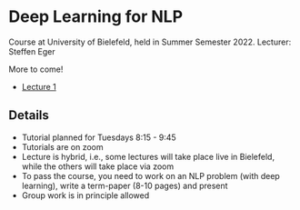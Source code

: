 # Deep Learning for NLP 

Course at University of Bielefeld, held in Summer Semester 2022. Lecturer: Steffen Eger

More to come!


- [Lecture 1](slides/01_kickoff_2022.pdf)


## Details

- Tutorial planned for Tuesdays 8:15 - 9:45
- Tutorials are on zoom
- Lecture is hybrid, i.e., some lectures will take place live in Bielefeld, while the others will take place via zoom
- To pass the course, you need to work on an NLP problem (with deep learning), write a term-paper (8-10 pages) and present
- Group work is in principle allowed
